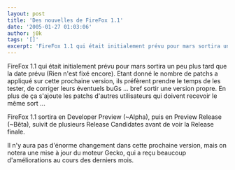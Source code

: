```yaml
---
layout: post
title: 'Des nouvelles de FireFox 1.1'
date: '2005-01-27 01:03:06'
author: j0k
tags: '[]'
excerpt: 'FireFox 1.1 qui était initialement prévu pour mars sortira un peu plus tard que la date prévu (Rien n''est fixé encore).)   Etant donné le nombre de patchs a appliqué sur cette prochaine version, ils préfèrent prendre le temps de les tester, de corriger leurs éventuels buGs ... bref sortir une version propre. En plus de ça s''ajoute les patchs d''autres utilisateurs qui      ...'
---
```


FireFox 1.1 qui était initialement prévu pour mars sortira un peu plus tard que la date prévu (Rien n'est fixé encore).   Etant donné le nombre de patchs a appliqué sur cette prochaine version, ils préfèrent prendre le temps de les tester, de corriger leurs éventuels buGs ... bref sortir une version propre. En plus de ça s'ajoute les patchs d'autres utilisateurs qui doivent recevoir le même sort ...

FireFox 1.1 sortira en Developer Preview (~Alpha), puis en Preview Release (~Bêta), suivit de plusieurs Release Candidates avant de voir la Release finale.

Il n'y aura pas d'énorme changement dans cette prochaine version, mais on notera une mise à jour du moteur Gecko, qui a reçu beaucoup d'améliorations au cours des derniers mois.
